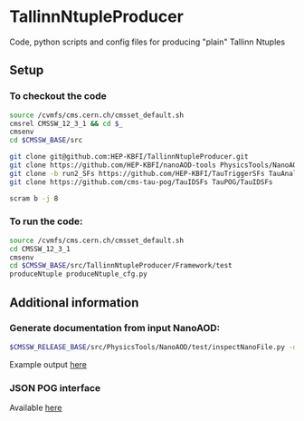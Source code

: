 # TallinnNtupleProducer

Code, python scripts and config files for producing "plain" Tallinn Ntuples

## Setup

### To checkout the code

```bash
source /cvmfs/cms.cern.ch/cmsset_default.sh
cmsrel CMSSW_12_3_1 && cd $_
cmsenv
cd $CMSSW_BASE/src

git clone git@github.com:HEP-KBFI/TallinnNtupleProducer.git
git clone https://github.com/HEP-KBFI/nanoAOD-tools PhysicsTools/NanoAODTools
git clone -b run2_SFs https://github.com/HEP-KBFI/TauTriggerSFs TauAnalysisTools/TauTriggerSFs
git clone https://github.com/cms-tau-pog/TauIDSFs TauPOG/TauIDSFs

scram b -j 8
```

### To run the code:

```bash
source /cvmfs/cms.cern.ch/cmsset_default.sh
cd CMSSW_12_3_1
cmsenv
cd $CMSSW_BASE/src/TallinnNtupleProducer/Framework/test
produceNtuple produceNtuple_cfg.py
```

## Additional information

### Generate documentation from input NanoAOD:

```bash
$CMSSW_RELEASE_BASE/src/PhysicsTools/NanoAOD/test/inspectNanoFile.py -d nano.html nano.root
```

Example output [here](https://kaehatah.web.cern.ch/nanodoc/nano.html)

### JSON POG interface

Available [here](https://kaehatah.web.cern.ch/json_prelegacy/)

